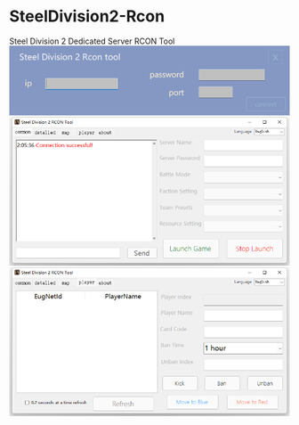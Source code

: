 # SteelDivision2-Rcon
Steel Division 2 Dedicated Server RCON Tool
![image](https://github.com/TnE-CsTrk/SteelDivision2-Rcon/raw/master/screenshot-0.png)
![image](https://github.com/TnE-CsTrk/SteelDivision2-Rcon/raw/master/screenshot-1.png)
![image](https://github.com/TnE-CsTrk/SteelDivision2-Rcon/raw/master/screenshot-2.png)
 

